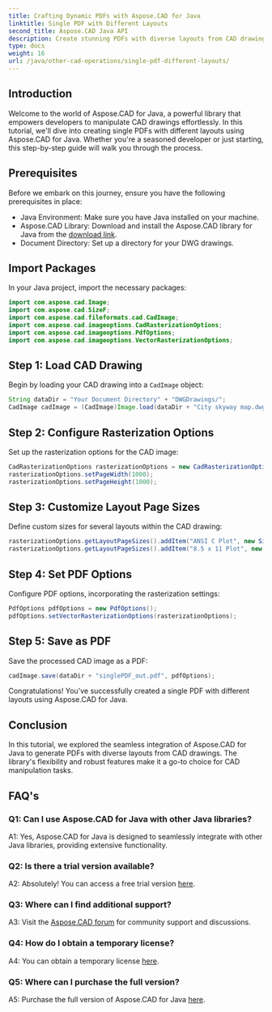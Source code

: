 ```yaml
---
title: Crafting Dynamic PDFs with Aspose.CAD for Java
linktitle: Single PDF with Different Layouts
second_title: Aspose.CAD Java API
description: Create stunning PDFs with diverse layouts from CAD drawings using Aspose.CAD for Java. Easy integration and powerful features for Java developers.
type: docs
weight: 16
url: /java/other-cad-operations/single-pdf-different-layouts/
---
```

## Introduction

Welcome to the world of Aspose.CAD for Java, a powerful library that empowers developers to manipulate CAD drawings effortlessly. In this tutorial, we'll dive into creating single PDFs with different layouts using Aspose.CAD for Java. Whether you're a seasoned developer or just starting, this step-by-step guide will walk you through the process.

## Prerequisites

Before we embark on this journey, ensure you have the following prerequisites in place:
- Java Environment: Make sure you have Java installed on your machine.
- Aspose.CAD Library: Download and install the Aspose.CAD library for Java from the [download link](https://releases.aspose.com/cad/java/).
- Document Directory: Set up a directory for your DWG drawings.

## Import Packages

In your Java project, import the necessary packages:

```java
import com.aspose.cad.Image;
import com.aspose.cad.SizeF;
import com.aspose.cad.fileformats.cad.CadImage;
import com.aspose.cad.imageoptions.CadRasterizationOptions;
import com.aspose.cad.imageoptions.PdfOptions;
import com.aspose.cad.imageoptions.VectorRasterizationOptions;
```

## Step 1: Load CAD Drawing

Begin by loading your CAD drawing into a `CadImage` object:

```java
String dataDir = "Your Document Directory" + "DWGDrawings/";
CadImage cadImage = (CadImage)Image.load(dataDir + "City skyway map.dwg");
```

## Step 2: Configure Rasterization Options

Set up the rasterization options for the CAD image:

```java
CadRasterizationOptions rasterizationOptions = new CadRasterizationOptions();
rasterizationOptions.setPageWidth(1000);
rasterizationOptions.setPageHeight(1000);
```

## Step 3: Customize Layout Page Sizes

Define custom sizes for several layouts within the CAD drawing:

```java
rasterizationOptions.getLayoutPageSizes().addItem("ANSI C Plot", new SizeF(500, 1000));
rasterizationOptions.getLayoutPageSizes().addItem("8.5 x 11 Plot", new SizeF(1000, 100));
```

## Step 4: Set PDF Options

Configure PDF options, incorporating the rasterization settings:

```java
PdfOptions pdfOptions = new PdfOptions();
pdfOptions.setVectorRasterizationOptions(rasterizationOptions);
```

## Step 5: Save as PDF

Save the processed CAD image as a PDF:

```java
cadImage.save(dataDir + "singlePDF_out.pdf", pdfOptions);
```

Congratulations! You've successfully created a single PDF with different layouts using Aspose.CAD for Java.

## Conclusion

In this tutorial, we explored the seamless integration of Aspose.CAD for Java to generate PDFs with diverse layouts from CAD drawings. The library's flexibility and robust features make it a go-to choice for CAD manipulation tasks.

## FAQ's

### Q1: Can I use Aspose.CAD for Java with other Java libraries?

A1: Yes, Aspose.CAD for Java is designed to seamlessly integrate with other Java libraries, providing extensive functionality.

### Q2: Is there a trial version available?

A2: Absolutely! You can access a free trial version [here](https://releases.aspose.com/).

### Q3: Where can I find additional support?

A3: Visit the [Aspose.CAD forum](https://forum.aspose.com/c/cad/19) for community support and discussions.

### Q4: How do I obtain a temporary license?

A4: You can obtain a temporary license [here](https://purchase.aspose.com/temporary-license/).

### Q5: Where can I purchase the full version?

A5: Purchase the full version of Aspose.CAD for Java [here](https://purchase.aspose.com/buy).

